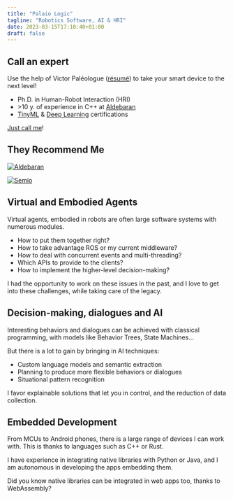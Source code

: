```yaml
---
title: "Palaio Logic"
tagline: "Robotics Software, AI & HRI"
date: 2023-03-15T17:10:40+01:00
draft: false
---
```


## Call an expert

Use the help of Victor Paléologue ([résumé](resume.pdf))
to take your smart device to the next level!

* Ph.D. in Human-Robot Interaction (HRI)
* \>10 y. of experience in C++ at [Aldebaran](https://www.aldebaran.com)
* [TinyML](https://credentials.edx.org/credentials/b95f9f8743b94a13965fc4a10bf9d75f/)
  & [Deep Learning](https://www.coursera.org/account/accomplishments/specialization/GTHD6MQDV5VF) certifications

[Just call me](https://cal.com/victor-paleologue/call)!

## They Recommend Me

[![Aldebaran](aldebaran.webp)](https://www.aldebaran.com)

[![Semio](semio.webp)](https://semio.ai)

## Virtual and Embodied Agents

Virtual agents, embodied in robots
are often large software systems with numerous modules.

* How to put them together right?
* How to take advantage ROS or my current middleware?
* How to deal with concurrent events and multi-threading?
* Which APIs to provide to the clients?
* How to implement the higher-level decision-making?

I had the opportunity to work on these issues in the past,
and I love to get into these challenges,
while taking care of the legacy.

## Decision-making, dialogues and AI

Interesting behaviors and dialogues can be achieved with classical programming,
with models like Behavior Trees, State Machines...

But there is a lot to gain by bringing in AI techniques:

* Custom language models and semantic extraction
* Planning to produce more flexible behaviors or dialogues
* Situational pattern recognition

I favor explainable solutions that let you in control,
and the reduction of data collection.

## Embedded Development

From MCUs to Android phones,
there is a large range of devices I can work with.
This is thanks to languages such as C++ or Rust.

I have experience in integrating native libraries with Python or Java,
and I am autonomous in developing the apps embedding them.

Did you know native libraries can be integrated in web apps too, thanks to WebAssembly?
